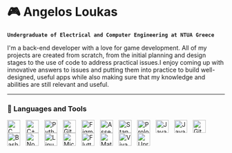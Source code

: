# 🎮 Angelos Loukas

**`Undergraduate of Electrical and Computer Engineering at NTUA Greece`**

I'm a back-end developer with a love for game development. All of my projects are created from scratch, from the initial planning and design stages to the use of code to address practical issues.I enjoy coming up with innovative answers to issues and putting them into practice to build well-designed, useful apps while also making sure that my knowledge and abilities are still relevant and useful.

---

### 🧰 Languages and Tools

<img align="left" alt="C" width="30px" style="padding-right:10px;" src="https://cdn.jsdelivr.net/gh/devicons/devicon/icons/c/c-original.svg" />
<img align="left" alt="C++" width="30px" style="padding-right:10px;"src="https://cdn.jsdelivr.net/gh/devicons/devicon/icons/cplusplus/cplusplus-original.svg" />
<img align="left" alt="Python" width="30px" style="padding-right:10px;" src="https://cdn.jsdelivr.net/gh/devicons/devicon/icons/python/python-original.svg" /> 
<img align="left" alt="Git" width="30px" style="padding-right:10px;" src="https://cdn.jsdelivr.net/gh/devicons/devicon/icons/git/git-original.svg" />
<img align="left" alt="Figma" width="30px" style="padding-right:10px;" src="https://cdn.jsdelivr.net/gh/devicons/devicon/icons/figma/figma-original.svg" />
<img align="left" alt="Assembly" width="30px" style="padding-right:10px;" src="https://user-images.githubusercontent.com/103117267/233441926-8d782fa2-a7ac-4451-b6fb-d5a5ed082f03.jpg" />
<img align="left" alt="Standard ML" width="30px" style="padding-right:10px;" src="https://user-images.githubusercontent.com/103117267/233442293-fe2e11be-2e8e-418d-a33d-f180d29f8753.png" />
<img align="left" alt="Prolog" width="30px" style="padding-right:10px;" src="https://user-images.githubusercontent.com/103117267/233442759-31aaa687-8f77-4510-b1a5-adbdcc6dae7f.png" />
<img align="left" alt="Java" width="30px" style="padding-right:10px;" src="https://cdn.jsdelivr.net/gh/devicons/devicon/icons/java/java-original.svg" />
<img align="left" alt="JavaScript" width="30px" style="padding-right:10px;" src="https://cdn.jsdelivr.net/gh/devicons/devicon/icons/javascript/javascript-plain.svg" />
<img align="left" alt="GitHub" width="30px" style="padding-right:10px;" src="https://cdn.jsdelivr.net/gh/devicons/devicon/icons/github/github-original.svg" />
<img align="left" alt="Bash" width="30px" style="padding-right:10px;" src="https://cdn.jsdelivr.net/gh/devicons/devicon/icons/bash/bash-original.svg" />
<img align="left" alt="NodeJS" width="30px" style="padding-right:10px;" src="https://cdn.jsdelivr.net/gh/devicons/devicon/icons/nodejs/nodejs-original.svg" />
<img align="left" alt="Linux" width="30px" style="padding-right:10px;" src="https://cdn.jsdelivr.net/gh/devicons/devicon/icons/linux/linux-original.svg" />
<img align="left" alt="Micro-Cap" width="30px" style="padding-right:10px;" src="https://user-images.githubusercontent.com/103117267/233443732-945eb8e6-5d18-4141-8116-41a7952f7776.jpg" />
<img align="left" alt="Flutter" width="30px" style="padding-right:10px;" src="https://cdn.jsdelivr.net/gh/devicons/devicon/icons/flutter/flutter-original.svg" />       
<img align="left" alt="Matlab" width="30px" style="padding-right:10px;" src="https://cdn.jsdelivr.net/gh/devicons/devicon/icons/matlab/matlab-original.svg" />
<img align="left" alt="Vivado" width="30px" style="padding-right:10px;" src="https://user-images.githubusercontent.com/103117267/233444610-fb56f681-3624-4832-8a15-6ac6f435a80d.png" />
<img align="left" alt="Unreal Engine" width="30px" style="padding-right:10px;" src="https://cdn.jsdelivr.net/gh/devicons/devicon/icons/unrealengine/unrealengine-original.svg" />
<br />

#

